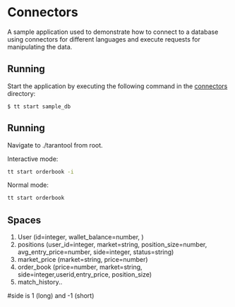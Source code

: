 # Connectors

A sample application used to demonstrate how to connect to a database using connectors for different languages and execute requests for manipulating the data.

## Running

Start the application by executing the following command in the [connectors](../../../connectors) directory:

```console
$ tt start sample_db
```

## Running
Navigate to ./tarantool from root.

Interactive mode:
```sh
tt start orderbook -i
```

Normal mode:
```sh
tt start orderbook
```

## Spaces
1. User (id=integer, wallet_balance=number, )
2. positions (user_id=integer, market=string, position_size=number, avg_entry_price=number, side=integer, status=string)
3. market_price (market=string, price=number)
4. order_book (price=number, market=string, side=integer,userid,entry_price, position_size)
5. match_history..

#side is 1 (long) and -1 (short)
